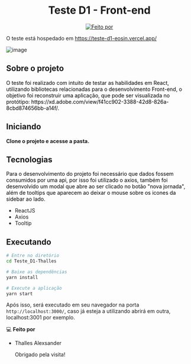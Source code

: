 <h1 align="center">Teste D1 - Front-end</h1>

<p align="center">
  <a href="https://www.linkedin.com/in/thalles-alexsander-faria-muzzo-76baa41a9/">
    <img alt="Feito por" src="https://img.shields.io/badge/Feito%20por-Thalles%20Alexsander-gree">
  </a>
</p>

O teste está hospedado em https://teste-d1-eosin.vercel.app/

<img>![image](https://user-images.githubusercontent.com/63300520/152700532-f8860b6b-9e77-4dfb-af60-53c2d7985f5e.png)

## Sobre o projeto

<p style="color: black;">O teste foi realizado com intuito de testar as habilidades em React, utilizando bibliotecas relacionadas para o desenvolvimento Front-end, o objetivo foi reconstruir uma aplicação, que pode ser visualizada no protótipo: https://xd.adobe.com/view/f41cc902-3388-42d8-826a-8cbd874656bb-a14f/. </p>

## Iniciando

**Clone o projeto e acesse a pasta.**

## Tecnologias

<p style="color: black;">Para o desenvolvimento do projeto foi necessário que dados fossem consumidos por uma api, por isso foi utilizado o axios, também foi desenvolvido um modal que abre ao ser clicado no botão "nova jornada", além de tooltips que aparecem ao deixar o mouse sobre os icones da sidebar ao lado. </p>

<ul>
      <li>ReactJS</li>
      <li>Axios</li>
      <li>Tooltip</li>
   </ul>
   </p>

## Executando

```bash
# Entre no diretório
cd Teste_D1-Thalles

# Baixe as dependências
yarn install

# Execute a aplicação
yarn start
```
Após isso, será executado em seu navegador na porta `http://localhost:3000/`, caso já esteja a utilizando abrirá em outra, localhost:3001 por exemplo.

💻 **Feito por**

-  <p>Thalles Alexsander</p>
   Obrigado pela visita!
